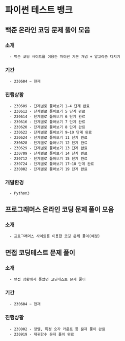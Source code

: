# 파이썬 테스트 뱅크

   ## 백준 온라인 코딩 문제 풀이 모음
   
   ### 소개
      - 백준 코딩 사이트를 이용한 파이썬 기본 개념 + 알고리즘 다지기
   
   ### 기간
      - 230604 ~ 현재
    
   ### 진행상황
      - 230609 - 단계별로 풀어보기 1~4 단계 완료
      - 230612 - 단계별로 풀어보기 5 단계 완료
      - 230614 - 단계별로 풀어보기 6 단계 완료
      - 230616 - 단계별로 풀어보기 7 단계 완료
      - 230620 - 단계별로 풀어보기 8 단계 완료
      - 230622 - 단계별로 풀어보기 9~10 단계 완료
      - 230624 - 단계별로 풀어보기 11 단계 완료
      - 230628 - 단계별로 풀어보기 12 단계 완료
      - 230629 - 단계별로 풀어보기 13 단계 완료
      - 230709 - 단계별로 풀어보기 14 단계 완료
      - 230712 - 단계별로 풀어보기 15 단계 완료
      - 230724 - 단계별로 풀어보기 17~18 단계 완료
      - 230802 - 단계별로 풀어보기 19 단계 완료
      
   ### 개발환경
      - Python3

   ## 프로그래머스 온라인 코딩 문제 풀이 모음

   ### 소개
      - 프로그래머스 사이트를 이용한 코딩 문제 풀이(예정)
   
   ## 면접 코딩테스트 문제 풀이

   ### 소개
      - 면접 상황에서 풀었던 코딩테스트 문제 풀이
         
   ### 기간
      - 230604 ~ 현재
    
   ### 진행상황
      - 230802 - 정렬, 특정 숫자 카운트 등 문제 풀이 완료
      - 230919 - 재귀함수 문제 풀이 완료